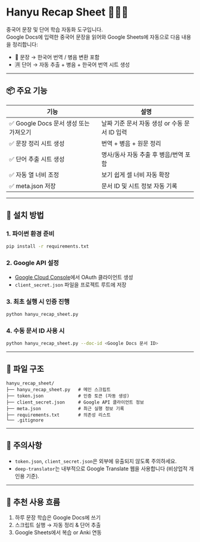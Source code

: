 # Hanyu Recap Sheet 🧠🇨🇳

중국어 문장 및 단어 학습 자동화 도구입니다.  
Google Docs에 입력한 중국어 문장을 읽어와 Google Sheets에 자동으로 다음 내용을 정리합니다:

- 📄 문장 → 한국어 번역 / 병음 변환 포함
- 🈷️ 단어 → 자동 추출 + 병음 + 한국어 번역 시트 생성

---

## 📦 주요 기능

| 기능 | 설명 |
|------|------|
| ✅ Google Docs 문서 생성 또는 가져오기 | 날짜 기준 문서 자동 생성 or 수동 문서 ID 입력 |
| ✅ 문장 정리 시트 생성 | 번역 + 병음 + 원문 정리 |
| ✅ 단어 추출 시트 생성 | 명사/동사 자동 추출 후 병음/번역 포함 |
| ✅ 자동 열 너비 조정 | 보기 쉽게 셀 너비 자동 확장 |
| ✅ meta.json 저장 | 문서 ID 및 시트 정보 자동 기록 |

---

## 🚀 설치 방법

### 1. 파이썬 환경 준비
```bash
pip install -r requirements.txt
````

### 2. Google API 설정

* [Google Cloud Console](https://console.cloud.google.com)에서 OAuth 클라이언트 생성
* `client_secret.json` 파일을 프로젝트 루트에 저장

### 3. 최초 실행 시 인증 진행

```bash
python hanyu_recap_sheet.py
```

### 4. 수동 문서 ID 사용 시

```bash
python hanyu_recap_sheet.py --doc-id <Google Docs 문서 ID>
```

---

## 📂 파일 구조

```
hanyu_recap_sheet/
├── hanyu_recap_sheet.py   # 메인 스크립트
├── token.json             # 인증 토큰 (자동 생성)
├── client_secret.json     # Google API 클라이언트 정보
├── meta.json              # 최근 실행 정보 기록
├── requirements.txt       # 의존성 리스트
└── .gitignore
```

---

## 🛑 주의사항

* `token.json`, `client_secret.json`은 외부에 유출되지 않도록 주의하세요.
* `deep-translator`는 내부적으로 Google Translate 웹을 사용합니다 (비상업적 개인용 기준).

---

## 🙌 추천 사용 흐름

1. 하루 문장 학습은 Google Docs에 쓰기
2. 스크립트 실행 → 자동 정리 & 단어 추출
3. Google Sheets에서 복습 or Anki 연동